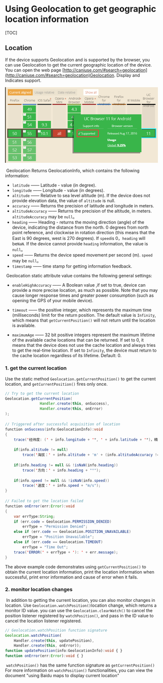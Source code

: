 # Using Geolocation to get geographic location information
[TOC]

## Location

If the device supports Geolocation and is supported by the browser, you can use Geolocation to get the current geographic location of the device. You can open the web page [http://caniuse.com/#search=geolocation](http://caniuse.com/#search=geolocation)Geolocation. Display and Indicates support.

![1](img/1.png)

​	Geolocation Returns GeolocationInfo, which contains the following information:

- `latitude` —— Latitude - value (in degree).
- `longitude` —— Longitude - value (in degrees).
- `altitude` —— Relative to sea level altitude (m). If the device does not provide elevation data, the value of `altitude` is null.
- `accuracy` —— Returns the precision of latitude and longitude in meters.
- `altitudeAccuracy` ——  Returns the precision of the altitude, in meters. `altitudeAccuracy` may be `null`。
- `heading` —— Heading - returns the moving direction (angle) of the device, indicating the distance from the north. 0 degrees from north point reference, and clockwise in rotation direction (this means that the East is 90 degrees, west is 270 degrees). If `speed`is 0，`heading` will be`NaN`. If the device cannot provide `heading` information, the value is `null`。
- `speed` —— Returns the device speed movement  per second (m). `speed` may be `null`。
- `timestamp` —— time stamp for getting information feedback.

​	Geolocation  static attribute value contains the following general settings:

- `enableHighAccuracy` —— A Boolean value ,if set to true, device can provide a more precise location, as much as possible.  Note that you may cause longer response times and greater power consumption (such as opening the GPS of your mobile device).
- `timeout` —— the positive integer, which represents the maximum time (milliseconds) limit for the return position. The default value is `Infinity`, which means that `getCurrentPosition()` will not return until the location is available.

- `maximumAge` —— 32 bit positive integers represent the maximum lifetime of the available cache locations that can be returned. If set to 0, it means that the device does not use the cache location and always tries to get the real-time location. If set to `Infinity`, the device must return to the cache location regardless of its lifetime. Default: 0.

### 1. get the current location

Use the static method `Geolocation.getCurrentPosition()` to get the current location, and `getCurrentPosition()`  fires only once.

```java
// Try to get the current location
Geolocation.getCurrentPosition(
				Handler.create(this, onSuccess), 
				Handler.create(this, onError)
);

// Triggered after successful acquisition of location
function onSuccess(info:GeolocationInfo):void
{
	trace('经纬度: (' + info.longitude + '°, ' + info.latitude + '°)，精确度：' + info.accuracy + 'm');
	
	if(info.altitude != null)
		trace('海拔：' + info.altitude + 'm' + (info.altitudeAccuracy != null ? ('，精确度：' + info.altitudeAccuracy + 'm') : ''));
		
	if(info.heading != null && !isNaN(info.heading))
		trace('方向：' + info.heading + "°");
		
	if(info.speed != null && !isNaN(info.speed))
		trace('速度：' + info.speed + "m/s");
}

// Failed to get the location failed
function onError(err:Error):void
{
	var errType:String;
	if (err.code = Geolocation.PERMISSION_DENIED)
		errType = "Permission Denied";
	else if (err.code == Geolocation.POSITION_UNAVAILABLE)
		errType = "Position Unavailable";
	else if (err.code == Geolocation.TIMEOUT)
		errType = "Time Out";
	trace('ERROR(' + errType + '): ' + err.message);
}
```

The above example code demonstrates using `getCurrentPosition()` to obtain the current location information, print the location information when successful, print error information and cause of error when it fails.

### 2. monitor location changes

​	In addition to getting the current location, you can also monitor changes in location. Use `Geolocation.watchPosition()`location change, which returns a monitor ID value. you can use the `Geolocation.clearWatch()` to cancel the position listener registered by `watchPosition()`, and pass in the ID value to cancel the location listener registered.

```typescript
// Geolocation.watchPosition function signature
Geolocation.watchPosition(
	Handler.create(this, updatePosition),
	Handler.create(this, onError));
function updatePosition(info:GeolocationInfo):void { }
function onError(err:Error):void { }
```

​	`watchPosition()`  has the same function signature as `getCurrentPosition()` For more information on `watchPosition()` functionalities, you can view the document "using Baidu maps to display current location"
